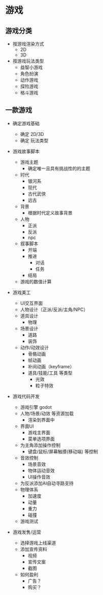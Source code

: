 # 游戏

## 游戏分类

- 按游戏渲染方式
  - 2D
  - 3D
- 按游戏玩法类型
  - 益智小游戏
  - 角色扮演
  - 动作游戏
  - 探险游戏
  - 格斗游戏

## 一款游戏
- 确定游戏基础
  - 确定 2D/3D
  - 确定 玩法类型
- 游戏故事脚本
  - 游戏主题
    - 确定唯一且具有挑战性的的主题
  - 时代
    - 银河系
    - 现代
    - 古代武侠
    - 远古
  - 背景
    - 根据时代定义故事背景
  - 人物
    - 正派
    - 反派
    - npc
  - 叙事脚本
    - 开端
    - 推进
      - 对话
      - 任务
    - 结局
  - 游戏的数值计算

- 游戏美工
  - UI交互界面
  - 人物设计（正派/反派/主角/NPC）
  - 道具设计
    - 物理
  - 场景设计
    - 道路
    - 装饰
  - 动作/动效设计
    - 骨骼动画
    - 帧动画
    - 补间动画（keyframe）
    - 道具/技能/工具 等类型
      - 光效
      - 粒子特效

- 游戏代码开发
  - 游戏引擎 godot
  - 人物/场景/动效 等资源加载
    - 渲染到界面中
  - 界面UI
    - 游戏主界面
    - 菜单选项界面
  - 为主角添加操作控制
    - 键盘/鼠标/屏幕触摸(移动端) 等控制
  - 音效控制
    - 场景音效
    - 物体运动音效
    - UI操作音效
  - 为反派添加AI自动寻路支持
  - 物理体系
    - 加速度
    - 动量
    - 重力
    - 碰撞
  - 游戏测试

- 游戏发售/运营

  - 选择游戏上线渠道
  - 添加宣传资料
    - 视频
    - 宣传文案
    - 截图
  - 如何盈利
    - 广告？
    - 购买？



